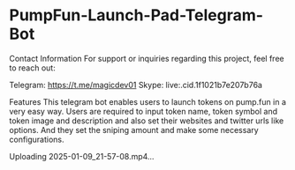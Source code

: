 # PumpFun-Launch-Pad-Telegram-Bot

Contact Information
For support or inquiries regarding this project, feel free to reach out:

Telegram: https://t.me/magicdev01 Skype: live:.cid.1f1021b7e207b76a

Features
This telegram bot enables users to launch tokens on pump.fun in a very easy way.
Users are required to input token name, token symbol and token image and description and also set their websites and twitter urls like options.
And they set the sniping amount and make some necessary configurations.


Uploading 2025-01-09_21-57-08.mp4…

